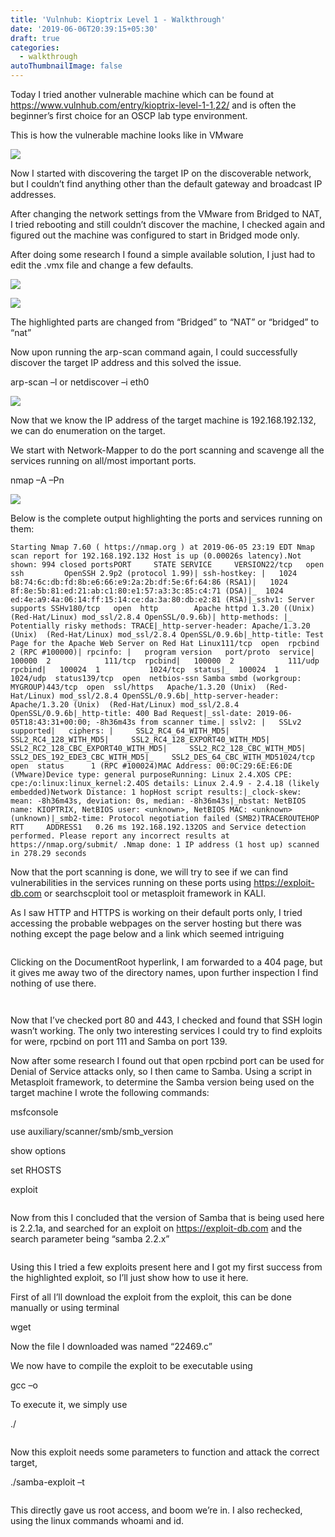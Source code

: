 ```yaml
---
title: 'Vulnhub: Kioptrix Level 1 - Walkthrough'
date: '2019-06-06T20:39:15+05:30'
draft: true
categories:
  - walkthrough
autoThumbnailImage: false
---
```



Today I tried another vulnerable machine which can be found at https://www.vulnhub.com/entry/kioptrix-level-1-1,22/ and is often the beginner’s first choice for an OSCP lab type environment.

This is how the vulnerable machine looks like in VMware

![](/images/uploads/aa-1-.png)

Now I started with discovering the target IP on the discoverable network, but I couldn’t find anything other than the default gateway and broadcast IP addresses.

After changing the network settings from the VMware from Bridged to NAT, I tried rebooting and still couldn’t discover the machine, I checked again and figured out the machine was configured to start in Bridged mode only.

After doing some research I found a simple available solution, I just had to edit the .vmx file and change a few defaults.

![](/images/uploads/aa-2-.png)

![](/images/uploads/aa-3-.png)

The highlighted parts are changed from “Bridged” to “NAT” or “bridged” to “nat”

Now upon running the arp-scan command again, I could successfully discover the target IP address and this solved the issue.

arp-scan –l 	or 	netdiscover –i eth0

![](/images/uploads/aa-4-.png)

Now that we know the IP address of the target machine is 192.168.192.132, we can do enumeration on the target.

We start with Network-Mapper to do the port scanning and scavenge all the services running on all/most important ports.

nmap –A –Pn <target IP address>

![](/images/uploads/aa-5-.png)

Below is the complete output highlighting the ports and services running on them:

```
Starting Nmap 7.60 ( https://nmap.org ) at 2019-06-05 23:19 EDT Nmap scan report for 192.168.192.132 Host is up (0.00026s latency).Not shown: 994 closed portsPORT     STATE SERVICE     VERSION22/tcp   open  ssh         OpenSSH 2.9p2 (protocol 1.99)| ssh-hostkey: |   1024 b8:74:6c:db:fd:8b:e6:66:e9:2a:2b:df:5e:6f:64:86 (RSA1)|   1024 8f:8e:5b:81:ed:21:ab:c1:80:e1:57:a3:3c:85:c4:71 (DSA)|_  1024 ed:4e:a9:4a:06:14:ff:15:14:ce:da:3a:80:db:e2:81 (RSA)|_sshv1: Server supports SSHv180/tcp   open  http        Apache httpd 1.3.20 ((Unix)  (Red-Hat/Linux) mod_ssl/2.8.4 OpenSSL/0.9.6b)| http-methods: |_  Potentially risky methods: TRACE|_http-server-header: Apache/1.3.20 (Unix)  (Red-Hat/Linux) mod_ssl/2.8.4 OpenSSL/0.9.6b|_http-title: Test Page for the Apache Web Server on Red Hat Linux111/tcp  open  rpcbind     2 (RPC #100000)| rpcinfo: |   program version   port/proto  service|   100000  2            111/tcp  rpcbind|   100000  2            111/udp  rpcbind|   100024  1           1024/tcp  status|_  100024  1           1024/udp  status139/tcp  open  netbios-ssn Samba smbd (workgroup: MYGROUP)443/tcp  open  ssl/https   Apache/1.3.20 (Unix)  (Red-Hat/Linux) mod_ssl/2.8.4 OpenSSL/0.9.6b|_http-server-header: Apache/1.3.20 (Unix)  (Red-Hat/Linux) mod_ssl/2.8.4 OpenSSL/0.9.6b|_http-title: 400 Bad Request|_ssl-date: 2019-06-05T18:43:31+00:00; -8h36m43s from scanner time.| sslv2: |   SSLv2 supported|   ciphers: |     SSL2_RC4_64_WITH_MD5|     SSL2_RC4_128_WITH_MD5|     SSL2_RC4_128_EXPORT40_WITH_MD5|     SSL2_RC2_128_CBC_EXPORT40_WITH_MD5|     SSL2_RC2_128_CBC_WITH_MD5|     SSL2_DES_192_EDE3_CBC_WITH_MD5|_    SSL2_DES_64_CBC_WITH_MD51024/tcp open  status      1 (RPC #100024)MAC Address: 00:0C:29:6E:E6:DE (VMware)Device type: general purposeRunning: Linux 2.4.XOS CPE: cpe:/o:linux:linux_kernel:2.4OS details: Linux 2.4.9 - 2.4.18 (likely embedded)Network Distance: 1 hopHost script results:|_clock-skew: mean: -8h36m43s, deviation: 0s, median: -8h36m43s|_nbstat: NetBIOS name: KIOPTRIX, NetBIOS user: <unknown>, NetBIOS MAC: <unknown> (unknown)|_smb2-time: Protocol negotiation failed (SMB2)TRACEROUTEHOP RTT     ADDRESS1   0.26 ms 192.168.192.132OS and Service detection performed. Please report any incorrect results at https://nmap.org/submit/ .Nmap done: 1 IP address (1 host up) scanned in 278.29 seconds
```

Now that the port scanning is done, we will try to see if we can find vulnerabilities in the services running on these ports using https://exploit-db.com or searchscploit tool or metasploit framework in KALI.

As I saw HTTP and HTTPS is working on their default ports only, I tried accessing the probable webpages on the server hosting but there was nothing except the page below and a link which seemed intriguing

![]()

Clicking on the DocumentRoot hyperlink, I am forwarded to a 404 page, but it gives me away two of the directory names, upon further inspection I find nothing of use there.

![]()

![]()

Now that I’ve checked port 80 and 443, I checked and found that SSH login wasn’t working. The only two interesting services I could try to find exploits for were, rpcbind on port 111 and Samba on port 139.

Now after some research I found out that open rpcbind port can be used for Denial of Service attacks only, so I then came to Samba. Using a script in Metasploit framework, to determine the Samba version being used on the target machine I wrote the following commands:

msfconsole

use auxiliary/scanner/smb/smb_version 

show options

set RHOSTS <target IP>

exploit

![]()

Now from this I concluded that the version of Samba that is being used here is 2.2.1a, and searched for an exploit on https://exploit-db.com and the search parameter being “samba 2.2.x” 

![]()

Using this I tried a few exploits present here and I got my first success from the highlighted exploit, so I’ll just show how to use it here.

First of all I’ll download the exploit from the exploit, this can be done manually or using terminal

wget <file url> 

Now the file I downloaded was named “22469.c”

We now have to compile the exploit to be executable using

gcc –o <output filename> <exploit code filename>

To execute it, we simply use 

./<executable name>

![]()

Now this exploit needs some parameters to function and attack the correct target,

./samba-exploit –t <target address>

![]()

This directly gave us root access, and boom we’re in. I also rechecked, using the linux commands whoami and id.

